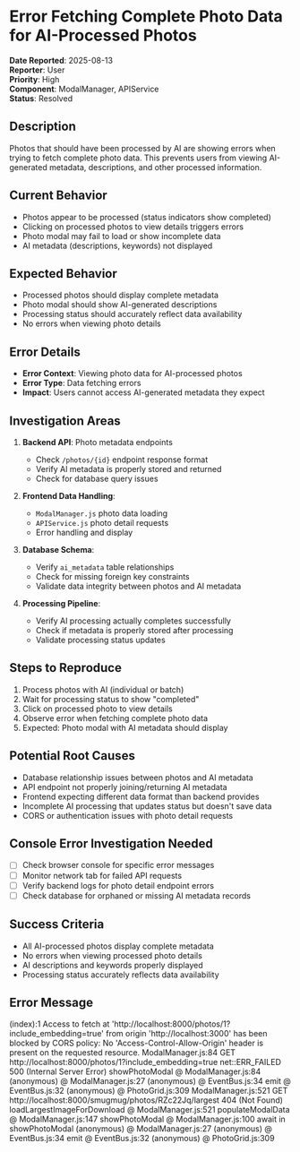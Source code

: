 # Error Fetching Complete Photo Data for AI-Processed Photos

**Date Reported**: 2025-08-13  
**Reporter**: User  
**Priority**: High  
**Component**: ModalManager, APIService  
**Status**: Resolved  

## Description
Photos that should have been processed by AI are showing errors when trying to fetch complete photo data. This prevents users from viewing AI-generated metadata, descriptions, and other processed information.

## Current Behavior
- Photos appear to be processed (status indicators show completed)
- Clicking on processed photos to view details triggers errors
- Photo modal may fail to load or show incomplete data
- AI metadata (descriptions, keywords) not displayed

## Expected Behavior
- Processed photos should display complete metadata
- Photo modal should show AI-generated descriptions
- Processing status should accurately reflect data availability
- No errors when viewing photo details

## Error Details
- **Error Context**: Viewing photo data for AI-processed photos
- **Error Type**: Data fetching errors
- **Impact**: Users cannot access AI-generated metadata they expect

## Investigation Areas
1. **Backend API**: Photo metadata endpoints
   - Check `/photos/{id}` endpoint response format
   - Verify AI metadata is properly stored and returned
   - Check for database query issues

2. **Frontend Data Handling**: 
   - `ModalManager.js` photo data loading
   - `APIService.js` photo detail requests
   - Error handling and display

3. **Database Schema**:
   - Verify `ai_metadata` table relationships
   - Check for missing foreign key constraints
   - Validate data integrity between photos and AI metadata

4. **Processing Pipeline**:
   - Verify AI processing actually completes successfully
   - Check if metadata is properly stored after processing
   - Validate processing status updates

## Steps to Reproduce
1. Process photos with AI (individual or batch)
2. Wait for processing status to show "completed"
3. Click on processed photo to view details
4. Observe error when fetching complete photo data
5. Expected: Photo modal with AI metadata should display

## Potential Root Causes
- Database relationship issues between photos and AI metadata
- API endpoint not properly joining/returning AI metadata
- Frontend expecting different data format than backend provides
- Incomplete AI processing that updates status but doesn't save data
- CORS or authentication issues with photo detail requests

## Console Error Investigation Needed
- [ ] Check browser console for specific error messages
- [ ] Monitor network tab for failed API requests
- [ ] Verify backend logs for photo detail endpoint errors
- [ ] Check database for orphaned or missing AI metadata records

## Success Criteria
- All AI-processed photos display complete metadata
- No errors when viewing processed photo details
- AI descriptions and keywords properly displayed
- Processing status accurately reflects data availability

## Error Message

(index):1 Access to fetch at 'http://localhost:8000/photos/1?include_embedding=true' from origin 'http://localhost:3000' has been blocked by CORS policy: No 'Access-Control-Allow-Origin' header is present on the requested resource.
ModalManager.js:84  GET http://localhost:8000/photos/1?include_embedding=true net::ERR_FAILED 500 (Internal Server Error)
showPhotoModal @ ModalManager.js:84
(anonymous) @ ModalManager.js:27
(anonymous) @ EventBus.js:34
emit @ EventBus.js:32
(anonymous) @ PhotoGrid.js:309
ModalManager.js:521  GET http://localhost:8000/smugmug/photos/RZc22Jq/largest 404 (Not Found)
loadLargestImageForDownload @ ModalManager.js:521
populateModalData @ ModalManager.js:147
showPhotoModal @ ModalManager.js:100
await in showPhotoModal
(anonymous) @ ModalManager.js:27
(anonymous) @ EventBus.js:34
emit @ EventBus.js:32
(anonymous) @ PhotoGrid.js:309